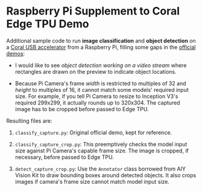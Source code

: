 # Raspberry Pi Supplement to Coral Edge TPU Demo

Additional sample code to run **image classification** and **object detection**
on a [Coral USB accelerator](https://coral.ai/products/accelerator) from a
Raspberry Pi, filling some gaps in the [official
demos](https://github.com/google-coral/edgetpu/tree/master/examples):

- I would like to see *object detection working on a video stream* where
  rectangles are drawn on the preview to indicate object locations.

- Because Pi Camera's frame *width* is restricted to multiples of 32 and
  *height* to multiples of 16, it cannot match some models' required input size.
  For example, if you tell Pi Camera to resize to Inception V3's required
  299x299, it actually rounds up to 320x304. The captured image has to be
  cropped before passed to Edge TPU.

Resulting files are:

1. `classify_capture.py`: Original official demo, kept for reference.

2. `classify_capture_crop.py`: This preemptively checks the model input size
against Pi Camera's capable frame size. The image is cropped, if necessary,
before passed to Edge TPU.

3. `detect_capture_crop.py`: Use the `Annotator` class borrowed from AIY Vision
Kit to draw bounding boxes around detected objects. It also crops images if
camera's frame size cannot match model input size.

